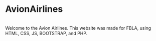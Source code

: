 # AvionAirlines
<br>
Welcome to the Avion Airlines. This website was made for FBLA, using HTML, CSS, JS, BOOTSTRAP, and PHP.
